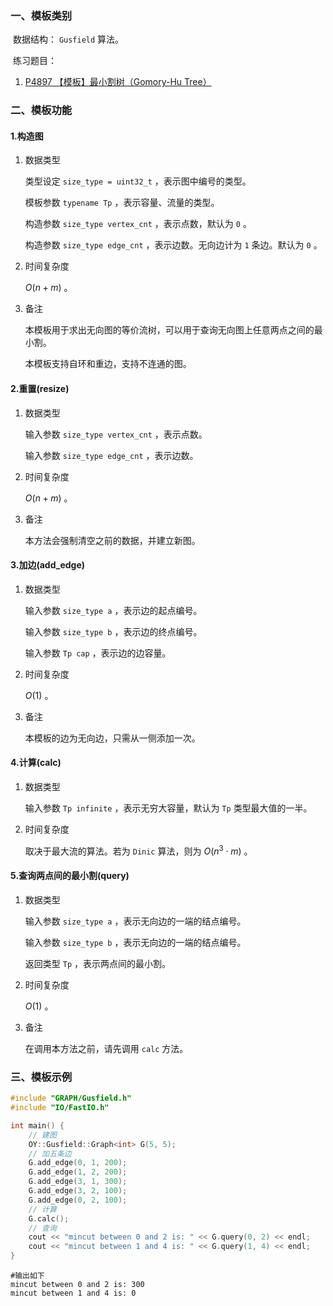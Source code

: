 ### 一、模板类别

​	数据结构： `Gusfield` 算法。

​	练习题目：

1. [P4897 【模板】最小割树（Gomory-Hu Tree）](https://www.luogu.com.cn/problem/P4897)

### 二、模板功能

#### 1.构造图

1. 数据类型

   类型设定 `size_type = uint32_t` ，表示图中编号的类型。

   模板参数 `typename Tp` ，表示容量、流量的类型。

   构造参数 `size_type vertex_cnt` ，表示点数，默认为 `0` 。

   构造参数 `size_type edge_cnt` ，表示边数。无向边计为 `1`  条边。默认为 `0` 。

2. 时间复杂度

   $O(n+m)$ 。

3. 备注

   本模板用于求出无向图的等价流树，可以用于查询无向图上任意两点之间的最小割。

   本模板支持自环和重边，支持不连通的图。

#### 2.重置(resize)

1. 数据类型

   输入参数 `size_type vertex_cnt` ，表示点数。

   输入参数 `size_type edge_cnt` ，表示边数。

2. 时间复杂度

   $O(n+m)$ 。

3. 备注

   本方法会强制清空之前的数据，并建立新图。

#### 3.加边(add_edge)

1. 数据类型

   输入参数 `size_type a`​ ，表示边的起点编号。

   输入参数 `size_type b` ，表示边的终点编号。

   输入参数 `Tp cap` ，表示边的边容量。

2. 时间复杂度

   $O(1)$ 。

3. 备注

   本模板的边为无向边，只需从一侧添加一次。

#### 4.计算(calc)

1. 数据类型

   输入参数 `Tp infinite` ，表示无穷大容量，默认为 `Tp` 类型最大值的一半。

2. 时间复杂度

   取决于最大流的算法。若为 `Dinic` 算法，则为 $O(n^3\cdot m)$ 。

#### 5.查询两点间的最小割(query)

1. 数据类型

   输入参数 `size_type a` ，表示无向边的一端的结点编号。

   输入参数 `size_type b` ，表示无向边的一端的结点编号。

   返回类型 `Tp` ，表示两点间的最小割。

2. 时间复杂度

    $O(1)$ 。

3. 备注

   在调用本方法之前，请先调用 `calc` 方法。

### 三、模板示例

```c++
#include "GRAPH/Gusfield.h"
#include "IO/FastIO.h"

int main() {
    // 建图
    OY::Gusfield::Graph<int> G(5, 5);
    // 加五条边
    G.add_edge(0, 1, 200);
    G.add_edge(1, 2, 200);
    G.add_edge(3, 1, 300);
    G.add_edge(3, 2, 100);
    G.add_edge(0, 2, 100);
    // 计算
    G.calc();
    // 查询
    cout << "mincut between 0 and 2 is: " << G.query(0, 2) << endl;
    cout << "mincut between 1 and 4 is: " << G.query(1, 4) << endl;
}
```

```
#输出如下
mincut between 0 and 2 is: 300
mincut between 1 and 4 is: 0

```

